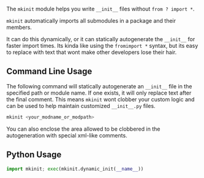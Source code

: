 The `mkinit` module helps you write `__init__` files without `from ? import *`.

`mkinit` automatically imports all submodules in a package and their members.

It can do this dynamically, or it can statically autogenerate the `__init__`
for faster import times. Its kinda like using the `fromimport *` syntax, but
its easy to replace with text that wont make other developers lose their hair.

## Command Line Usage

The following command will statically autogenerate an `__init__` file in the
specified path or module name. If one exists, it will only replace text after
the final comment. This means `mkinit` wont clobber your custom logic and can
be used to help maintain customized `__init__.py` files.

```bash
mkinit <your_modname_or_modpath>
```

You can also enclose the area allowed to be clobbered in the autogeneration
with special xml-like comments.


## Python Usage
```python
import mkinit; exec(mkinit.dynamic_init(__name__))
```
